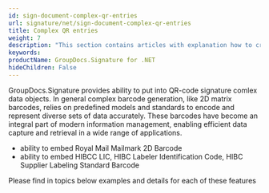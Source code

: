 ```yaml
---
id: sign-document-complex-qr-entries
url: signature/net/sign-document-complex-qr-entries
title: Complex QR entries
weight: 7
description: "This section contains articles with explanation how to create most popular 2D matrix barcodes using predefined data models"
keywords: 
productName: GroupDocs.Signature for .NET
hideChildren: False
---
```

GroupDocs.Signature provides ability to put into QR-code signature comlex data objects. In general complex barcode generation, like 2D matrix barcodes, relies on predefined models and standards to encode and represent diverse sets of data accurately. These barcodes have become an integral part of modern information management, enabling efficient data capture and retrieval in a wide range of applications.

* ability to embed Royal Mail Mailmark 2D Barcode
* ability to embed HIBCC LIC, HIBC Labeler Identification Code, HIBC Supplier Labeling Standard Barcode

Please find in topics below examples and details for each of these features
